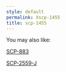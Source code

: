 ```yaml
---
style: default
permalink: Xscp-1455
title: scp-1455
---
```

You may also like:

[SCP-883](http://scp-wiki.net/scp-883)

[SCP-2559-J](http://scp-wiki.net/scp-2559-j)
